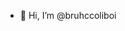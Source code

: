 - 👋 Hi, I’m @bruhccoliboi

<!---
bruhccoliboi/bruhccoliboi is a ✨ special ✨ repository because its `README.md` (this file) appears on your GitHub profile.
You can click the Preview link to take a look at your changes.
--->
